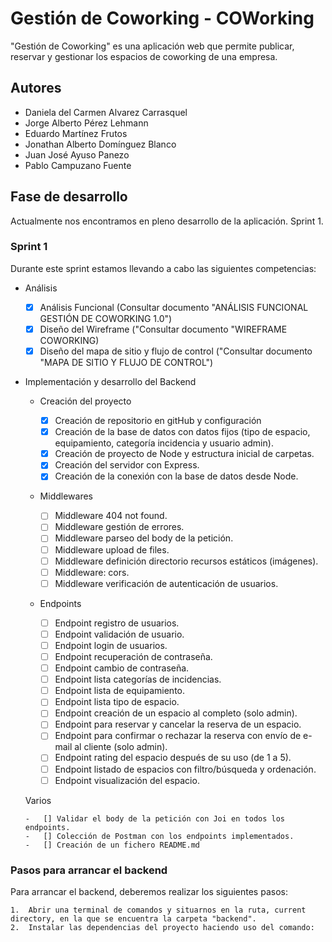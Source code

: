 # Gestión de Coworking - COWorking

"Gestión de Coworking" es una aplicación web que permite publicar, reservar y gestionar los espacios de coworking de una empresa.

## Autores

- Daniela del Carmen Alvarez Carrasquel
- Jorge Alberto Pérez Lehmann
- Eduardo Martínez Frutos
- Jonathan Alberto Domínguez Blanco
- Juan José Ayuso Panezo
- Pablo Campuzano Fuente

## Fase de desarrollo

Actualmente nos encontramos en pleno desarrollo de la aplicación. Sprint 1.

### Sprint 1

Durante este sprint estamos llevando a cabo las siguientes competencias:

- Análisis

  - [x] Análisis Funcional (Consultar documento "ANÁLISIS FUNCIONAL GESTIÓN DE COWORKING 1.0")
  - [x] Diseño del Wireframe ("Consultar documento "WIREFRAME COWORKING)
  - [x] Diseño del mapa de sitio y flujo de control ("Consultar documento "MAPA DE SITIO Y FLUJO DE CONTROL")

- Implementación y desarrollo del Backend

  - Creación del proyecto

    - [x] Creación de repositorio en gitHub y configuración
    - [x] Creación de la base de datos con datos fijos (tipo de espacio, equipamiento, categoría incidencia y usuario admin).
    - [x] Creación de proyecto de Node y estructura inicial de carpetas.
    - [x] Creación del servidor con Express.
    - [x] Creación de la conexión con la base de datos desde Node.

  - Middlewares

    - [ ] Middleware 404 not found.
    - [ ] Middleware gestión de errores.
    - [ ] Middleware parseo del body de la petición.
    - [ ] Middleware upload de files.
    - [ ] Middleware definición directorio recursos estáticos (imágenes).
    - [ ] Middleware: cors.
    - [ ] Middleware verificación de autenticación de usuarios.

  - Endpoints

    - [ ] Endpoint registro de usuarios.
    - [ ] Endpoint validación de usuario.
    - [ ] Endpoint login de usuarios.
    - [ ] Endpoint recuperación de contraseña.
    - [ ] Endpoint cambio de contraseña.
    - [ ] Endpoint lista categorías de incidencias.
    - [ ] Endpoint lista de equipamiento.
    - [ ] Endpoint lista tipo de espacio.
    - [ ] Endpoint creación de un espacio al completo (solo admin).
    - [ ] Endpoint para reservar y cancelar la reserva de un espacio.
    - [ ] Endpoint para confirmar o rechazar la reserva con envío de e-mail al cliente (solo admin).
    - [ ] Endpoint rating del espacio después de su uso (de 1 a 5).
    - [ ] Endpoint listado de espacios con filtro/búsqueda y ordenación.
    - [ ] Endpoint visualización del espacio.

  Varios

      -   [] Validar el body de la petición con Joi en todos los endpoints.
      -   [] Colección de Postman con los endpoints implementados.
      -   [] Creación de un fichero README.md

### Pasos para arrancar el backend

Para arrancar el backend, deberemos realizar los siguientes pasos:

    1.  Abrir una terminal de comandos y situarnos en la ruta, current directory, en la que se encuentra la carpeta "backend".
    2.  Instalar las dependencias del proyecto haciendo uso del comando:
